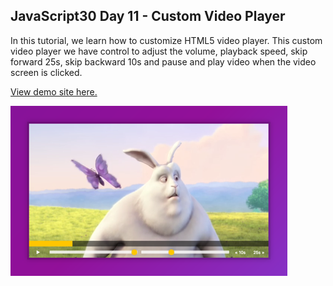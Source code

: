 ## JavaScript30 Day 11 - Custom Video Player

In this tutorial, we learn how to customize HTML5 video player. This custom video player we have control to adjust the volume, playback speed, skip forward 25s, skip backward 10s and pause and play video when the video screen is clicked.

[View demo site here.](https://webdevtuts.github.io/javascript30_11/)

![Preview](screenshot.png)

